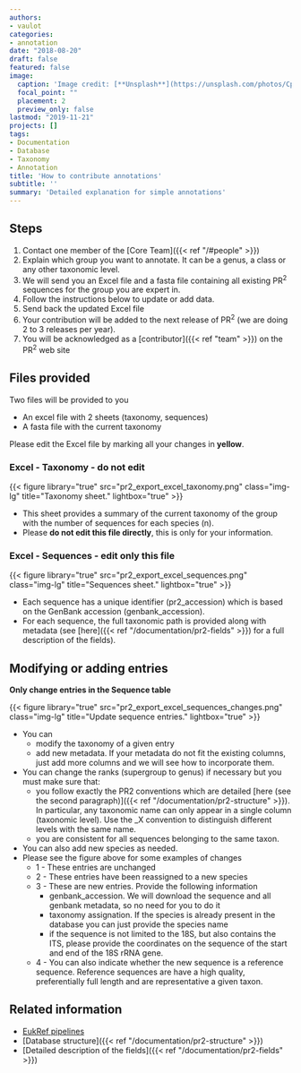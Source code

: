 ```yaml
---
authors:
- vaulot
categories:
- annotation
date: "2018-08-20"
draft: false
featured: false
image:
  caption: 'Image credit: [**Unsplash**](https://unsplash.com/photos/CpkOjOcXdUY)'
  focal_point: ""
  placement: 2
  preview_only: false
lastmod: "2019-11-21"
projects: []
tags:
- Documentation
- Database
- Taxonomy
- Annotation
title: 'How to contribute annotations'
subtitle: ''
summary: 'Detailed explanation for simple annotations'
---
```


## Steps

1. Contact one member of the [Core Team]({{< ref "/#people" >}})
2. Explain which group you want to annotate. It can be a genus, a class or any other taxonomic level.
3. We will send you an Excel file and a fasta file containing all existing  PR<sup>2</sup> sequences for the group you are expert in.
4. Follow the instructions below  to update or add data.
5. Send back the updated Excel file
6. Your contribution will be added to the next release of PR<sup>2</sup> (we are doing 2 to 3 releases per year).
7. You will be acknowledged as a [contributor]({{< ref "team" >}}) on the PR<sup>2</sup> web site


## Files provided

Two files will be provided to you

* An excel file with 2 sheets (taxonomy, sequences)
* A fasta file with the current taxonomy

Please edit the Excel file by marking all your changes in **yellow**.

### Excel - Taxonomy - do not edit

{{< figure library="true" src="pr2_export_excel_taxonomy.png" class="img-lg" title="Taxonomy sheet." lightbox="true" >}}

* This sheet provides a summary of the current taxonomy of the group with the number of sequences for each species (n).
* Please **do not edit this file directly**, this is only for your information.

### Excel - Sequences - edit only this file

{{< figure library="true" src="pr2_export_excel_sequences.png" class="img-lg" title="Sequences sheet." lightbox="true" >}}

* Each sequence has a unique identifier (pr2_accession) which is based on the GenBank accession (genbank_accession).
* For each sequence, the full taxonomic path is provided along with metadata (see [here]({{< ref "/documentation/pr2-fields" >}}) for a full description of the fields).

## Modifying or adding entries


**Only change entries in the Sequence table**

{{< figure library="true" src="pr2_export_excel_sequences_changes.png" class="img-lg" title="Update sequence entries." lightbox="true" >}}

* You can 
  * modify the taxonomy of a given entry
  * add new metadata.  If your metadata do not fit the existing columns, just add more columns and we will see how to incorporate them.
* You can change the ranks (supergroup to genus) if necessary but you must make sure that:
  * you follow exactly the PR2 conventions which are detailed [here (see the second paragraph)]({{< ref "/documentation/pr2-structure" >}}). In particular, any taxonomic name can only appear in a single column (taxonomic level).  Use the \_X convention to distinguish different levels with the same name.
  * you are consistent for all sequences belonging to the same taxon.
* You can also add new species as needed.
* Please see the figure above for some examples of changes
    * 1 - These entries are unchanged
    * 2 - These entries have been reassigned to a new species
    * 3 - These are new entries. Provide the following information
      * genbank_accession. We will download the sequence and all genbank metadata, so no need for you to do it
      * taxonomy assignation.  If the species is already present in the database you can just provide the species name
      * if the sequence is not limited to the 18S, but also contains the ITS, please provide the coordinates on the sequence of the start and end of the 18S rRNA gene.
    * 4 - You can also indicate whether the new sequence is a reference sequence. Reference sequences are have a high quality, preferentially full length and are representative a given taxon.


## Related information
* [EukRef pipelines](http://eukref.org/pipeline/)
* [Database structure]({{< ref "/documentation/pr2-structure" >}})
* [Detailed description of the fields]({{< ref "/documentation/pr2-fields" >}})
